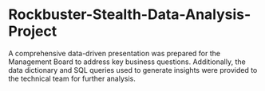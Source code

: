 # Rockbuster-Stealth-Data-Analysis-Project
A comprehensive data-driven presentation was prepared for the Management Board to address key business questions. Additionally, the data dictionary and SQL queries used to generate insights were provided to the technical team for further analysis.
